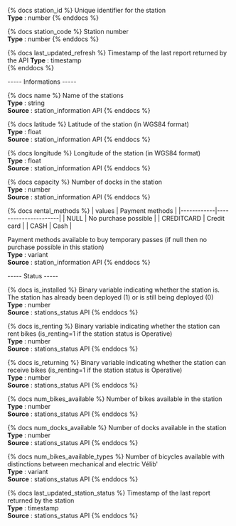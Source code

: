 {% docs station_id %}
Unique identifier for the station  
**Type** : number
{% enddocs %}

{% docs station_code %}
Station number  
**Type** : number
{% enddocs %}

{% docs last_updated_refresh %}
Timestamp of the last report returned by the API
**Type** : timestamp  
{% enddocs %}

----- Informations -----

{% docs name %}
Name of the stations  
**Type** : string  
**Source** : station_information API
{% enddocs %}

{% docs latitude %}
Latitude of the station (in WGS84 format)  
**Type** : float  
**Source** : station_information API
{% enddocs %}

{% docs longitude %}
Longitude of the station (in WGS84 format)  
**Type** : float  
**Source** : station_information API
{% enddocs %}

{% docs capacity %}
Number of docks in the station  
**Type** : number  
**Source** : station_information API
{% enddocs %}

{% docs rental_methods %}
| values     | Payment methods      |
|------------|----------------------|
| NULL       | No purchase possible |
| CREDITCARD | Credit card          |
| CASH       | Cash                 |

Payment methods available to buy temporary passes (if null then no purchase possible in this station)  
**Type** : variant  
**Source** : station_information API
{% enddocs %}

----- Status -----

{% docs is_installed %}
Binary variable indicating whether the station is. The station has already been deployed (1) or is still being deployed (0)  
**Type** : number  
**Source** : stations_status API
{% enddocs %}

{% docs is_renting %}
Binary variable indicating whether the station can rent bikes (is_renting=1 if the station status is Operative)  
**Type** : number  
**Source** : stations_status API
{% enddocs %}

{% docs is_returning %}
Binary variable indicating whether the station can receive bikes (is_renting=1 if the station status is Operative)  
**Type** : number  
**Source** : stations_status API
{% enddocs %}

{% docs num_bikes_available %}
Number of bikes available in the station  
**Type** : number  
**Source** : stations_status API
{% enddocs %}

{% docs num_docks_available %}
Number of docks available in the station  
**Type** : number  
**Source** : stations_status API
{% enddocs %}

{% docs num_bikes_available_types %}
Number of bicycles available with distinctions between mechanical and electric Vélib'  
**Type** : variant  
**Source** : stations_status API
{% enddocs %}

{% docs last_updated_station_status %}
Timestamp of the last report returned by the station  
**Type** : timestamp  
**Source** : stations_status API
{% enddocs %}

